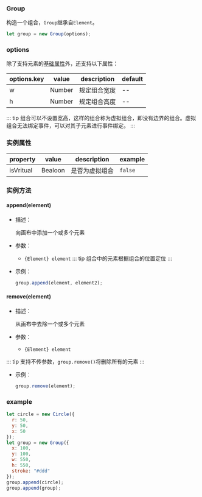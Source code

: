 ### Group

构造一个组合，`Group`继承自`Element`。

```js
let group = new Group(options);
```

### options

除了支持元素的[基础属性](/docs/element.html#options)外，还支持以下属性：

| options.key | value  | description  | default |
| ----------- | ------ | ------------ | ------- |
| w           | Number | 规定组合宽度 | --      |
| h           | Number | 规定组合高度 | --      |

::: tip
组合可以不设置宽高，这样的组合称为虚拟组合，即没有边界的组合。虚拟组合无法绑定事件，可以对其子元素进行事件绑定。
:::

### 实例属性

| property  | value   | description    | example |
| --------- | ------- | -------------- | ------- |
| isVritual | Bealoon | 是否为虚拟组合 | `false` |

### 实例方法

#### append(element)

- 描述：

  向画布中添加一个或多个元素

- 参数：

  - `{Element} element`
    ::: tip
    组合中的元素根据组合的位置定位
    :::

- 示例：
  ```js
  group.append(element, element2);
  ```

#### remove(element)

- 描述：

  从画布中去除一个或多个元素

- 参数：

  - `{Element} element`

::: tip
支持不传参数，`group.remove()`将删除所有的元素
:::

- 示例：

  ```js
  group.remove(element);
  ```

### example

```js
let circle = new Circle({
  r: 50,
  y: 50,
  x: 50
});
let group = new Group({
  x: 100,
  y: 100,
  w: 550,
  h: 550,
  stroke: "#ddd"
});
group.append(circle);
group.append(group);
```

<!-- <ClientOnly><c-circle></c-circle></ClientOnly> -->
